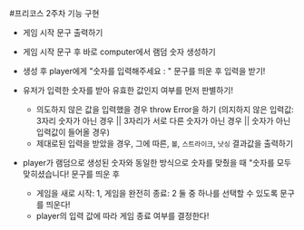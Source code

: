 #프리코스 2주차 기능 구현

- 게임 시작 문구 출력하기

- 게임 시작 문구 후 바로 computer에서 램덤 숫자 생성하기

- 생성 후 player에게 "숫자를 입력해주세요 : " 문구를 띄운 후 입력을 받기!

- 유저가 입력한 숫자를 받아 유효한 값인지 여부를 먼저 판별하기!

  - 의도하지 않은 값을 입력했을 경우 throw Error을 하기 (의지하지 않은 입력값: 3자리 숫자가 아닌 경우 || 3자리가 서로 다른 숫자가 아닌 경우 || 숫자가 아닌 입력값이 들어올 경우)
  - 제대로된 입력을 받았을 경우, 그에 따른, `볼`, `스트라이크`, `낫싱` 결과값을 출력하기

- player가 램덤으로 생성된 숫자와 동일한 방식으로 숫자를 맞췄을 때 "숫자를 모두 맞히셨습니다! 문구를 띄운 후

  - 게임을 새로 시작: 1, 게임을 완전히 종료: 2 둘 중 하나를 선택할 수 있도록 문구를 띄운다!
  - player의 입력 값에 따라 게임 종료 여부를 결정한다!

